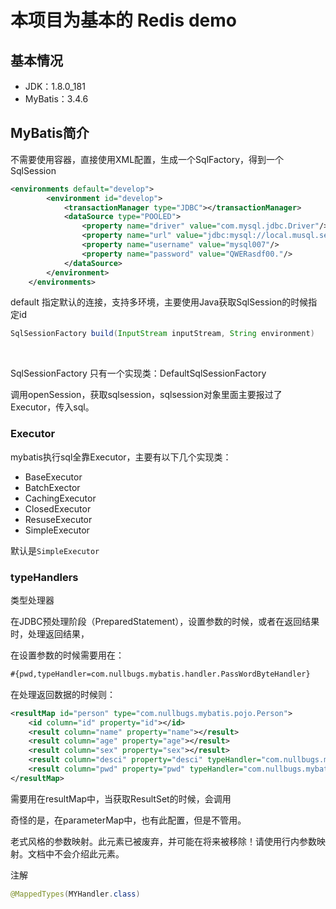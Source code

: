 # 本项目为基本的 Redis demo

## 基本情况

* JDK：1.8.0_181
* MyBatis：3.4.6

## MyBatis简介

不需要使用容器，直接使用XML配置，生成一个SqlFactory，得到一个SqlSession

```xml
<environments default="develop">
        <environment id="develop">
            <transactionManager type="JDBC"></transactionManager>
            <dataSource type="POOLED">
                <property name="driver" value="com.mysql.jdbc.Driver"/>
                <property name="url" value="jdbc:mysql://local.musql.server/mybatis"/>
                <property name="username" value="mysql007"/>
                <property name="password" value="QWERasdf00."/>
            </dataSource>
        </environment>
    </environments>
```

default 指定默认的连接，支持多环境，主要使用Java获取SqlSession的时候指定id

```java
SqlSessionFactory build(InputStream inputStream, String environment)
```

​	

SqlSessionFactory 只有一个实现类：DefaultSqlSessionFactory

调用openSession，获取sqlsession，sqlsession对象里面主要报过了Executor，传入sql。

### Executor

mybatis执行sql全靠Executor，主要有以下几个实现类：

* BaseExecutor
* BatchExector
* CachingExecutor
* ClosedExecutor
* ResuseExecutor
* SimpleExecutor

默认是`SimpleExecutor`

### typeHandlers

类型处理器

在JDBC预处理阶段（PreparedStatement），设置参数的时候，或者在返回结果时，处理返回结果，

在设置参数的时候需要用在：

```xml
#{pwd,typeHandler=com.nullbugs.mybatis.handler.PassWordByteHandler}
```

在处理返回数据的时候则：

```xml
<resultMap id="person" type="com.nullbugs.mybatis.pojo.Person">
    <id column="id" property="id"></id>
    <result column="name" property="name"></result>
    <result column="age" property="age"></result>
    <result column="sex" property="sex"></result>
    <result column="desci" property="desci" typeHandler="com.nullbugs.mybatis.handler.JsonHandler"></result>
    <result column="pwd" property="pwd" typeHandler="com.nullbugs.mybatis.handler.PassWordByteHandler"></result>
</resultMap>
```

需要用在resultMap中，当获取ResultSet的时候，会调用



奇怪的是，在parameterMap中，也有此配置，但是不管用。

老式风格的参数映射。此元素已被废弃，并可能在将来被移除！请使用行内参数映射。文档中不会介绍此元素。



注解

```java
@MappedTypes(MYHandler.class)
```







